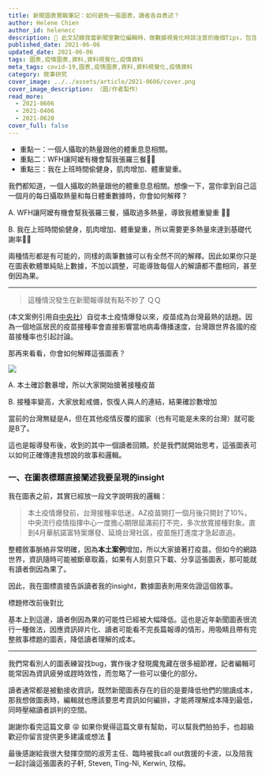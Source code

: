 ```yaml
---
title: 新聞圖表實戰筆記：如何避免一張圖表，讀者各自表述？
author: Helene Chien
author_id: helenecc
description: 📌 此文記錄我當新聞室數位編輯時，做數據視覺化時該注意的幾個Tips，包含如何同時降低讀者的理解成本，以及誤讀的空間（製圖工具：Flourish）
published_date: 2021-06-06
updated_date: 2021-06-06
tags: 圖表,疫情圖表,資料,資料視覺化,疫情資料
meta_tags: covid-19,圖表,疫情圖表,資料,資料視覺化,疫情資料
category: 敘事研究
cover_image: ../../assets/article/2021-0606/cover.png
cover_image_description: （圖/作者製作）
read_more: 
  - 2021-0606
  - 2021-0406
  - 2021-0620
cover_full: false
---
```


<script>
  import Img from '$lib/article/Img.svelte'
  import LittleGreyBox from '$lib/article/LittleGreyBox.svelte'
  import TableOfContents from '$lib/article/TableOfContents.svelte'
</script>


<TableOfContents>

- 重點一：一個人攝取的熱量跟他的體重息息相關。
- 重點二：WFH讓阿嬤有機會幫我張羅三餐👵🏻
- 重點三：我在上班時間偷健身，肌肉增加、體重變重。

</TableOfContents>

我們都知道，一個人攝取的熱量跟他的體重息息相關。想像一下，當你拿到自己這一個月的每日攝取熱量和每日體重數據時，你會如何解釋？

A. WFH讓阿嬤有機會幫我張羅三餐，攝取過多熱量，導致我體重變重 👵🏻

B. 我在上班時間偷健身，肌肉增加、體重變重，所以需要更多熱量來達到基礎代謝率💪🏻

兩種情形都是有可能的，同樣的兩筆數據可以有全然不同的解釋。因此如果你只是在圖表軟體單純貼上數據，不加以調整，可能導致每個人的解讀都不盡相同，甚至倒因為果。

---

> 這種情況發生在新聞報導就有點不妙了 ＱＱ

(本文案例引用自[中央社](https://www.cna.com.tw/project/20210524-covid-19-vaccine/)）自從本土疫情爆發以來，疫苗成為台灣最熱的話題。因為一個地區居民的疫苗接種率會直接影響當地病毒傳播速度，台灣跟世界各國的疫苗接種率也引起討論。

那再來看看，你會如何解釋這張圖表？

<Img type="base-text" src="../../assets/article/2021-0606/2.png">

A. 本土確診數暴增，所以大家開始搶著接種疫苗

B. 接種率變高，大家放鬆戒備，恢復人與人的連結，結果確診數增加

</Img>

當前的台灣無疑是A，但在其他疫情反覆的國家（也有可能是未來的台灣）就可能是B了。

這也是報導發布後，收到的其中一個讀者回饋。於是我們就開始思考，這張圖表可以如何正確傳達我想說的故事和邏輯。

### 一、在圖表標題直接闡述我要呈現的insight

我在圖表之前，其實已經放一段文字說明我的邏輯：

> 本土疫情爆發前，台灣接種率低迷，AZ疫苗開打一個月後只開封了10%，中央流行疫情指揮中心一度擔心期限屆滿前打不完，多次放寬接種對象。直到4月華航諾富特案爆發、延燒台灣社區，疫苗施打進度才急起直追。

整體敘事脈絡非常明確，因為**本土案例**增加，所以大家搶著打疫苗。但如今的網路世界，資訊隨時可能被斷章取義，如果有人刻意只下載、分享這張圖表，那可能就有讀者倒因為果了。

因此，我在圖標直接告訴讀者我的insight，數據圖表則用來佐證這個敘事。

<Img type="side-by-side" srcLeft="../../assets/article/2021-0606/3-left.png" srcRight="../../assets/article/2021-0606/3-right.png">標題修改前後對比</Img>

基本上到這邊，讀者倒因為果的可能性已經被大幅降低。這也是近年新聞圖表很流行一種做法，因應資訊碎片化、讀者可能看不完長篇報導的情形，用吸睛且帶有完整敘事標題的圖表，降低讀者理解的成本。

---

我們常看別人的圖表練習找bug，實作後才發現魔鬼藏在很多細節裡，記者編輯可能常因為資訊疲勞或趕時效性，而忽略了一些可以優化的部分。

讀者通常都是被動接收資訊，既然新聞圖表存在的目的是要降低他們的閱讀成本，那我想做圖表時，編輯就也應該要思考資訊如何編排，才能將理解成本降到最低，同時壓縮讀者誤判的空間。

<LittleGreyBox>

謝謝你看完這篇文章 😝 如果你覺得這篇文章有幫助，可以幫我們拍拍手，也超級歡迎你留言提供更多建議或想法 🙌

最後感謝給我很大發揮空間的淑芳主任、臨時被我call out救援的卡波，以及陪我一起討論這張圖表的子軒, Steven, Ting-Ni, Kerwin, 玟榕。

</LittleGreyBox>